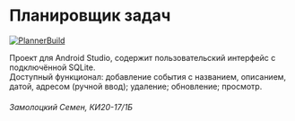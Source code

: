 # Планировщик задач

[![PlannerBuild](https://github.com/Noxell-zs/Planner/actions/workflows/main.yml/badge.svg)](https://github.com/Noxell-zs/Planner/actions/workflows/main.yml)

Проект для Android Studio, содержит пользовательский интерфейс с подключённой SQLite.  
Доступный функционал: добавление события с названием, описанием, датой, адресом (ручной ввод);
удаление; обновление; просмотр.

###### Замолоцкий Семен, КИ20-17/1Б